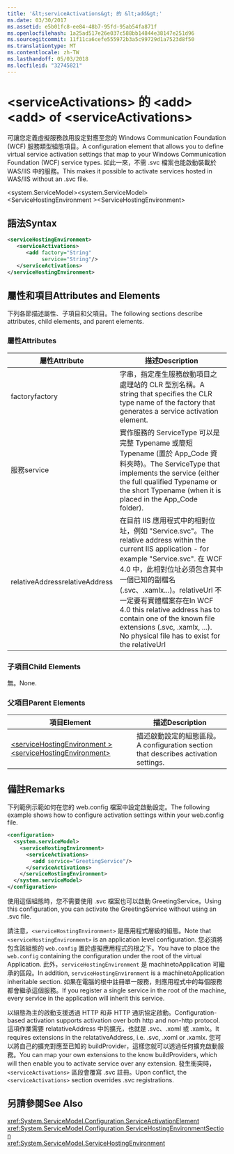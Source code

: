 ```yaml
---
title: '&lt;serviceActivations&gt; 的 &lt;add&gt;'
ms.date: 03/30/2017
ms.assetid: e5b01fc8-ee84-48b7-95fd-95ab54fa871f
ms.openlocfilehash: 1a25ad517e26e037c588bb14844e38147e251d96
ms.sourcegitcommit: 11f11ca6cefe555972b3a5c99729d1a7523d8f50
ms.translationtype: MT
ms.contentlocale: zh-TW
ms.lasthandoff: 05/03/2018
ms.locfileid: "32745821"
---
```

# <a name="ltaddgt-of-ltserviceactivationsgt"></a><span data-ttu-id="4c366-102">&lt;serviceActivations&gt; 的 &lt;add&gt;</span><span class="sxs-lookup"><span data-stu-id="4c366-102">&lt;add&gt; of &lt;serviceActivations&gt;</span></span>
<span data-ttu-id="4c366-103">可讓您定義虛擬服務啟用設定對應至您的 Windows Communication Foundation (WCF) 服務類型組態項目。</span><span class="sxs-lookup"><span data-stu-id="4c366-103">A configuration element that allows you to define virtual service activation settings that map to your Windows Communication Foundation (WCF) service types.</span></span> <span data-ttu-id="4c366-104">如此一來，不需 .svc 檔案也能啟動裝載於 WAS/IIS 中的服務。</span><span class="sxs-lookup"><span data-stu-id="4c366-104">This makes it possible to activate services hosted in WAS/IIS without an .svc file.</span></span>  
  
 <span data-ttu-id="4c366-105">\<system.ServiceModel></span><span class="sxs-lookup"><span data-stu-id="4c366-105">\<system.ServiceModel></span></span>  
<span data-ttu-id="4c366-106">\<ServiceHostingEnvironment ></span><span class="sxs-lookup"><span data-stu-id="4c366-106">\<ServiceHostingEnvironment></span></span>  
  
## <a name="syntax"></a><span data-ttu-id="4c366-107">語法</span><span class="sxs-lookup"><span data-stu-id="4c366-107">Syntax</span></span>  
  
```xml  
<serviceHostingEnvironment>   
   <serviceActivations>  
      <add factory="String"  
           service="String"/>  
   </serviceActivations>  
</serviceHostingEnvironment>  
```  
  
## <a name="attributes-and-elements"></a><span data-ttu-id="4c366-108">屬性和項目</span><span class="sxs-lookup"><span data-stu-id="4c366-108">Attributes and Elements</span></span>  
 <span data-ttu-id="4c366-109">下列各節描述屬性、子項目和父項目。</span><span class="sxs-lookup"><span data-stu-id="4c366-109">The following sections describe attributes, child elements, and parent elements.</span></span>  
  
### <a name="attributes"></a><span data-ttu-id="4c366-110">屬性</span><span class="sxs-lookup"><span data-stu-id="4c366-110">Attributes</span></span>  
  
|<span data-ttu-id="4c366-111">屬性</span><span class="sxs-lookup"><span data-stu-id="4c366-111">Attribute</span></span>|<span data-ttu-id="4c366-112">描述</span><span class="sxs-lookup"><span data-stu-id="4c366-112">Description</span></span>|  
|---------------|-----------------|  
|<span data-ttu-id="4c366-113">factory</span><span class="sxs-lookup"><span data-stu-id="4c366-113">factory</span></span>|<span data-ttu-id="4c366-114">字串，指定產生服務啟動項目之處理站的 CLR 型別名稱。</span><span class="sxs-lookup"><span data-stu-id="4c366-114">A string that specifies the CLR type name of the factory that generates a service activation element.</span></span>|  
|<span data-ttu-id="4c366-115">服務</span><span class="sxs-lookup"><span data-stu-id="4c366-115">service</span></span>|<span data-ttu-id="4c366-116">實作服務的 ServiceType 可以是完整 Typename 或簡短 Typename (置於 App_Code 資料夾時)。</span><span class="sxs-lookup"><span data-stu-id="4c366-116">The ServiceType that implements the service (either the full qualified Typename or the short Typename (when it is placed in the App_Code folder).</span></span>|  
|<span data-ttu-id="4c366-117">relativeAddress</span><span class="sxs-lookup"><span data-stu-id="4c366-117">relativeAddress</span></span>|<span data-ttu-id="4c366-118">在目前 IIS 應用程式中的相對位址，例如 "Service.svc"。</span><span class="sxs-lookup"><span data-stu-id="4c366-118">The relative address within the current IIS application - for example "Service.svc".</span></span> <span data-ttu-id="4c366-119">在 WCF 4.0 中，此相對位址必須包含其中一個已知的副檔名 (.svc、.xamlx...)。relativeUrl 不一定要有實體檔案存在</span><span class="sxs-lookup"><span data-stu-id="4c366-119">In WCF 4.0 this relative address has to contain one of the known file extensions (.svc, .xamlx, ...). No physical file has to exist for the relativeUrl</span></span>|  
  
### <a name="child-elements"></a><span data-ttu-id="4c366-120">子項目</span><span class="sxs-lookup"><span data-stu-id="4c366-120">Child Elements</span></span>  
 <span data-ttu-id="4c366-121">無。</span><span class="sxs-lookup"><span data-stu-id="4c366-121">None.</span></span>  
  
### <a name="parent-elements"></a><span data-ttu-id="4c366-122">父項目</span><span class="sxs-lookup"><span data-stu-id="4c366-122">Parent Elements</span></span>  
  
|<span data-ttu-id="4c366-123">項目</span><span class="sxs-lookup"><span data-stu-id="4c366-123">Element</span></span>|<span data-ttu-id="4c366-124">描述</span><span class="sxs-lookup"><span data-stu-id="4c366-124">Description</span></span>|  
|-------------|-----------------|  
|[<span data-ttu-id="4c366-125">\<serviceHostingEnvironment ></span><span class="sxs-lookup"><span data-stu-id="4c366-125">\<serviceHostingEnvironment></span></span>](../../../../../docs/framework/configure-apps/file-schema/wcf/servicehostingenvironment.md)|<span data-ttu-id="4c366-126">描述啟動設定的組態區段。</span><span class="sxs-lookup"><span data-stu-id="4c366-126">A configuration section that describes activation settings.</span></span>|  
  
## <a name="remarks"></a><span data-ttu-id="4c366-127">備註</span><span class="sxs-lookup"><span data-stu-id="4c366-127">Remarks</span></span>  
 <span data-ttu-id="4c366-128">下列範例示範如何在您的 web.config 檔案中設定啟動設定。</span><span class="sxs-lookup"><span data-stu-id="4c366-128">The following example shows how to configure activation settings within your web.config file.</span></span>  
  
```xml  
<configuration>  
  <system.serviceModel>  
    <serviceHostingEnvironment>  
      <serviceActivations>  
        <add service="GreetingService"/>  
      </serviceActivations>  
    </serviceHostingEnvironment>  
  </system.serviceModel>  
</configuration>  
```  
  
 <span data-ttu-id="4c366-129">使用這個組態時，您不需要使用 .svc 檔案也可以啟動 GreetingService。</span><span class="sxs-lookup"><span data-stu-id="4c366-129">Using this configuration, you can activate the GreetingService without using an .svc file.</span></span>  
  
 <span data-ttu-id="4c366-130">請注意，`<serviceHostingEnvironment>` 是應用程式層級的組態。</span><span class="sxs-lookup"><span data-stu-id="4c366-130">Note that `<serviceHostingEnvironment>` is an application level configuration.</span></span> <span data-ttu-id="4c366-131">您必須將包含該組態的 `web.config` 置於虛擬應用程式的根之下。</span><span class="sxs-lookup"><span data-stu-id="4c366-131">You have to place the `web.config` containing the configuration under the root of the virtual Application.</span></span> <span data-ttu-id="4c366-132">此外，`serviceHostingEnvironment` 是 machinetoApplication 可繼承的區段。</span><span class="sxs-lookup"><span data-stu-id="4c366-132">In addition, `serviceHostingEnvironment` is a machinetoApplication inheritable section.</span></span> <span data-ttu-id="4c366-133">如果在電腦的根中註冊單一服務，則應用程式中的每個服務都會繼承這個服務。</span><span class="sxs-lookup"><span data-stu-id="4c366-133">If you register a single service in the root of the machine, every service in the application will inherit this service.</span></span>  
  
 <span data-ttu-id="4c366-134">以組態為主的啟動支援透過 HTTP 和非 HTTP 通訊協定啟動。</span><span class="sxs-lookup"><span data-stu-id="4c366-134">Configuration-based activation supports activation over both http and non-http protocol.</span></span> <span data-ttu-id="4c366-135">這項作業需要 relatativeAddress 中的擴充，也就是 .svc、.xoml 或 .xamlx。</span><span class="sxs-lookup"><span data-stu-id="4c366-135">It requires extensions in the relatativeAddress, i.e. .svc, .xoml or .xamlx.</span></span> <span data-ttu-id="4c366-136">您可以將自己的擴充對應至已知的 buildProvider，這樣您就可以透過任何擴充啟動服務。</span><span class="sxs-lookup"><span data-stu-id="4c366-136">You can map your own extensions to the know buildProviders, which will then enable you to activate service over any extension.</span></span> <span data-ttu-id="4c366-137">發生衝突時，`<serviceActivations>` 區段會覆寫 .svc 註冊。</span><span class="sxs-lookup"><span data-stu-id="4c366-137">Upon conflict, the `<serviceActivations>` section overrides .svc registrations.</span></span>  
  
## <a name="see-also"></a><span data-ttu-id="4c366-138">另請參閱</span><span class="sxs-lookup"><span data-stu-id="4c366-138">See Also</span></span>  
 <xref:System.ServiceModel.Configuration.ServiceActivationElement>  
 <xref:System.ServiceModel.Configuration.ServiceHostingEnvironmentSection>  
 <xref:System.ServiceModel.ServiceHostingEnvironment>
